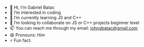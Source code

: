 - 👋 Hi, I’m Gabriel Batac
- 👀 I’m interested in coding 
- 🌱 I’m currently learning JS and C++
- 💞️ I’m looking to collaborate on JS or C++ projects beginner level
- 📫 You can reach me through my email: johngbatac@gmail.com
- 😄 Pronouns: Him
- ⚡ Fun fact: 

<!---
Gabrrpr/Gabrrpr is a ✨ special ✨ repository because its `README.md` (this file) appears on your GitHub profile.
You can click the Preview link to take a look at your changes.
--->
